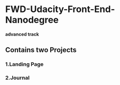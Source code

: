 # FWD-Udacity-Front-End-Nanodegree
#### advanced track
## Contains two Projects 

### 1.Landing Page

### 2.Journal
